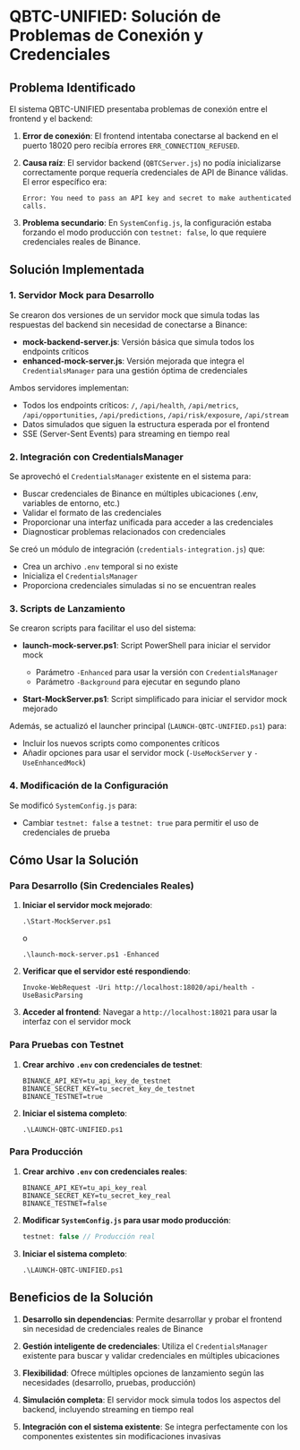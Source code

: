 # QBTC-UNIFIED: Solución de Problemas de Conexión y Credenciales

## Problema Identificado

El sistema QBTC-UNIFIED presentaba problemas de conexión entre el frontend y el backend:

1. **Error de conexión**: El frontend intentaba conectarse al backend en el puerto 18020 pero recibía errores `ERR_CONNECTION_REFUSED`.

2. **Causa raíz**: El servidor backend (`QBTCServer.js`) no podía inicializarse correctamente porque requería credenciales de API de Binance válidas. El error específico era:
   ```
   Error: You need to pass an API key and secret to make authenticated calls.
   ```

3. **Problema secundario**: En `SystemConfig.js`, la configuración estaba forzando el modo producción con `testnet: false`, lo que requiere credenciales reales de Binance.

## Solución Implementada

### 1. Servidor Mock para Desarrollo

Se crearon dos versiones de un servidor mock que simula todas las respuestas del backend sin necesidad de conectarse a Binance:

- **mock-backend-server.js**: Versión básica que simula todos los endpoints críticos
- **enhanced-mock-server.js**: Versión mejorada que integra el `CredentialsManager` para una gestión óptima de credenciales

Ambos servidores implementan:
- Todos los endpoints críticos: `/`, `/api/health`, `/api/metrics`, `/api/opportunities`, `/api/predictions`, `/api/risk/exposure`, `/api/stream`
- Datos simulados que siguen la estructura esperada por el frontend
- SSE (Server-Sent Events) para streaming en tiempo real

### 2. Integración con CredentialsManager

Se aprovechó el `CredentialsManager` existente en el sistema para:

- Buscar credenciales de Binance en múltiples ubicaciones (.env, variables de entorno, etc.)
- Validar el formato de las credenciales
- Proporcionar una interfaz unificada para acceder a las credenciales
- Diagnosticar problemas relacionados con credenciales

Se creó un módulo de integración (`credentials-integration.js`) que:
- Crea un archivo `.env` temporal si no existe
- Inicializa el `CredentialsManager`
- Proporciona credenciales simuladas si no se encuentran reales

### 3. Scripts de Lanzamiento

Se crearon scripts para facilitar el uso del sistema:

- **launch-mock-server.ps1**: Script PowerShell para iniciar el servidor mock
  - Parámetro `-Enhanced` para usar la versión con `CredentialsManager`
  - Parámetro `-Background` para ejecutar en segundo plano

- **Start-MockServer.ps1**: Script simplificado para iniciar el servidor mock mejorado

Además, se actualizó el launcher principal (`LAUNCH-QBTC-UNIFIED.ps1`) para:
- Incluir los nuevos scripts como componentes críticos
- Añadir opciones para usar el servidor mock (`-UseMockServer` y `-UseEnhancedMock`)

### 4. Modificación de la Configuración

Se modificó `SystemConfig.js` para:
- Cambiar `testnet: false` a `testnet: true` para permitir el uso de credenciales de prueba

## Cómo Usar la Solución

### Para Desarrollo (Sin Credenciales Reales)

1. **Iniciar el servidor mock mejorado**:
   ```
   .\Start-MockServer.ps1
   ```
   o
   ```
   .\launch-mock-server.ps1 -Enhanced
   ```

2. **Verificar que el servidor esté respondiendo**:
   ```
   Invoke-WebRequest -Uri http://localhost:18020/api/health -UseBasicParsing
   ```

3. **Acceder al frontend**: Navegar a `http://localhost:18021` para usar la interfaz con el servidor mock

### Para Pruebas con Testnet

1. **Crear archivo `.env` con credenciales de testnet**:
   ```
   BINANCE_API_KEY=tu_api_key_de_testnet
   BINANCE_SECRET_KEY=tu_secret_key_de_testnet
   BINANCE_TESTNET=true
   ```

2. **Iniciar el sistema completo**:
   ```
   .\LAUNCH-QBTC-UNIFIED.ps1
   ```

### Para Producción

1. **Crear archivo `.env` con credenciales reales**:
   ```
   BINANCE_API_KEY=tu_api_key_real
   BINANCE_SECRET_KEY=tu_secret_key_real
   BINANCE_TESTNET=false
   ```

2. **Modificar `SystemConfig.js` para usar modo producción**:
   ```javascript
   testnet: false // Producción real
   ```

3. **Iniciar el sistema completo**:
   ```
   .\LAUNCH-QBTC-UNIFIED.ps1
   ```

## Beneficios de la Solución

1. **Desarrollo sin dependencias**: Permite desarrollar y probar el frontend sin necesidad de credenciales reales de Binance

2. **Gestión inteligente de credenciales**: Utiliza el `CredentialsManager` existente para buscar y validar credenciales en múltiples ubicaciones

3. **Flexibilidad**: Ofrece múltiples opciones de lanzamiento según las necesidades (desarrollo, pruebas, producción)

4. **Simulación completa**: El servidor mock simula todos los aspectos del backend, incluyendo streaming en tiempo real

5. **Integración con el sistema existente**: Se integra perfectamente con los componentes existentes sin modificaciones invasivas
